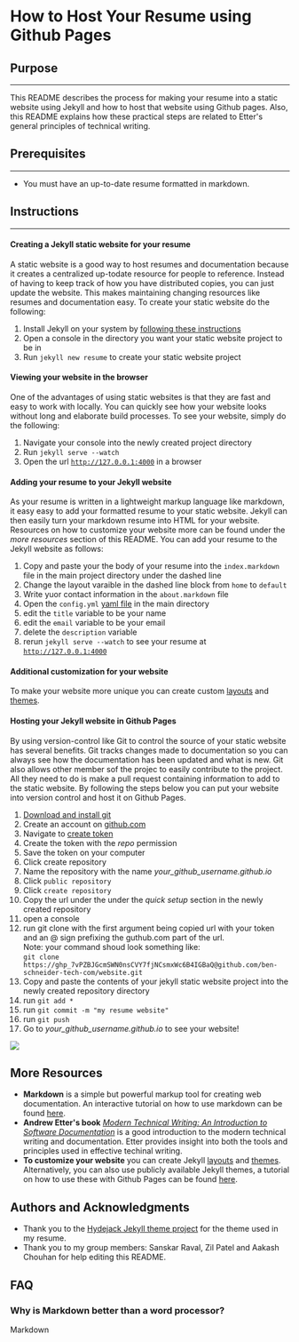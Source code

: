 # **How to Host Your Resume using Github Pages**
## **Purpose**
----------
This README describes the process for making your resume into a static website using Jekyll and how to host that website using Github pages. Also, this README explains how these practical steps are related to Etter's general principles of technical writing.

## **Prerequisites**
-----------
- You must have an up-to-date resume formatted in markdown.

## **Instructions**
-----------
#### **Creating a Jekyll static website for your resume**
A static website is a good way to host resumes and documentation because it creates a centralized up-todate resource for people to reference. Instead of having to keep track of how you have distributed copies, you can just update the website. This makes maintaining changing resources like resumes and documentation easy. To create your static website do the following:
1. Install Jekyll on your system by [following these instructions](https://jekyllrb.com/docs/installation/)  
2. Open a console in the directory you want your static website project to be in
3. Run `jekyll new resume` to create your static website project

#### **Viewing your website in the browser**  
One of the advantages of using static websites is that they are fast and easy to work with locally. You can quickly see how your website looks without long and elaborate build processes. To see your website, simply do the following:
1. Navigate your console into the newly created project directory  
2. Run `jekyll serve --watch`  
3. Open the url [`http://127.0.0.1:4000`](http://127.0.0.1:4000) in a browser  

#### **Adding your resume to your Jekyll website**  
As your resume is written in a lightweight markup language like markdown, it easy easy to add your formatted resume to your static website. Jekyll can then easily turn your markdown resume into HTML for your website. Resources on how to customize your website more can be found under the *more resources* section of this README. You can add your resume to the Jekyll website as follows:
1. Copy and paste your the body of your resume into the `index.markdown` file in the main project directory under the dashed line
2. Change the layout varaible in the dashed line block from `home` to `default`
4. Write yuor contact information in the `about.markdown` file 
5. Open the `config.yml` [yaml file](https://www.cloudbees.com/blog/yaml-tutorial-everything-you-need-get-started) in the main directory
6. edit the `title` variable to be your name
7. edit the `email` variable to be your email  
8. delete the `description` variable
9. rerun `jekyll serve --watch` to see your resume at [`http://127.0.0.1:4000`](http://127.0.0.1:4000)

#### Additional customization for your website
To make your website more unique you can create custom [layouts](https://jekyllrb.com/docs/layouts/) and [themes](https://jekyllrb.com/docs/themes/).

#### **Hosting your Jekyll website in Github Pages**
By using version-control like Git to control the source of your static website has several benefits. Git tracks changes made to documentation so you can always see how the documentation has been updated and what is new. Git also allows other member sof the projec to easily contribute to the project. All they need to do is make a pull request containing information to add to the static website. By following the steps below you can put your website into version control and host it on Github Pages.
1. [Download and install git](https://git-scm.com/downloads)
1. Create an account on [github.com](https://github.com/)
2. Navigate to [create token](https://github.com/settings/tokens/new)
2. Create the token with the *repo* permission
4. Save the token on your computer
2. Click create repository
3. Name the repository with the name *your_github_username.github.io*
4. Click `public repository`
5. Click `create repository`
8. Copy the url under the under the *quick setup* section in the newly created repository
9. open a console
10. run git clone with the first argument being copied url with your token and an @ sign prefixing the guthub.com part of the url.  
Note: your command shoud look something like:  
`git clone https://ghp_7vPZBJGcmSWN0nsCVY7fjNCsmxWc6B4IGBaQ@github.com/ben-schneider-tech-com/website.git`  
11. Copy and paste the contents of your jekyll static website project into the newly created repository directory
12. run `git add *`
13. run `git commit -m "my resume website"`
14. run `git push`
15. Go to *your_github_username.github.io* to see your website!

![](https://github.com/ben-schneider-tech-com/ben-schneider-tech-com.github.io/blob/main/resume_demo.gif)

## **More Resources**   
- **Markdown** is a simple but powerful markup tool for creating web documentation. An interactive tutorial on how to use markdown can be found [here](https://www.markdowntutorial.com/).  
- **Andrew Etter's book** [*Modern Technical Writing: An Introduction to Software Documentation*](https://www.amazon.ca/Modern-Technical-Writing-Introduction-Documentation-ebook/dp/B01A2QL9SS) is a good introduction to the modern technical writing and documentation. Etter provides insight into both the tools and principles used in effective techinal writing.  
- **To customize your website** you can create Jekyll [layouts](https://jekyllrb.com/docs/layouts/) and [themes](https://jekyllrb.com/docs/themes/). Alternatively, you can also use publicly available Jekyll themes, a tutorial on how to use these with Github Pages can be found [here](https://docs.github.com/en/pages/setting-up-a-github-pages-site-with-jekyll/adding-a-theme-to-your-github-pages-site-using-jekyll). 

## **Authors and Acknowledgments**
- Thank you to the [Hydejack Jekyll theme project](https://github.com/hydecorp/hydejack) for the theme used in my resume.
- Thank you to my group members: Sanskar Raval, Zil Patel and Aakash Chouhan for help editing this README.

## **FAQ**

### **Why is Markdown better than a word processor?**
Markdown 
